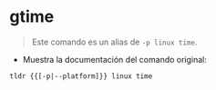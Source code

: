 # gtime

> Este comando es un alias de `-p linux time`.

- Muestra la documentación del comando original:

`tldr {{[-p|--platform]}} linux time`
